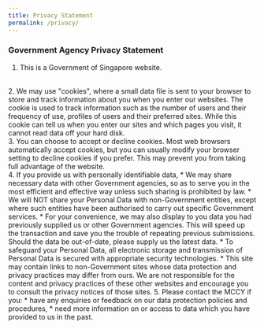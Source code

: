 ```yaml
---
title: Privacy Statement
permalink: /privacy/
---
```

### **Government Agency Privacy Statement**

1. This is a Government of Singapore website.
<br>
2. We may use "cookies", where a small data file is sent to your browser to store and track information about you when you enter our websites. The cookie is used to track information such as the number of users and their frequency of use, profiles of users and their preferred sites. While this cookie can tell us when you enter our sites and which pages you visit, it cannot read data off your hard disk.
<br>
3. You can choose to accept or decline cookies. Most web browsers automatically accept cookies, but you can usually modify your browser setting to decline cookies if you prefer. This may prevent you from taking full advantage of the website.
<br>
4. If you provide us with personally identifiable data,
* We may share necessary data with other Government agencies, so as to serve you in the most efficient and effective way unless such sharing is prohibited by law.
* We will NOT share your Personal Data with non-Government entities, except where such entities have been authorised to carry out specific Government services.
* For your convenience, we may also display to you data you had previously supplied us or other Government agencies. This will speed up the transaction and save you the trouble of repeating previous submissions. Should the data be out-of-date, please supply us the latest data.
* To safeguard your Personal Data, all electronic storage and transmission of Personal Data is secured with appropriate security technologies.
* This site may contain links to non-Government sites whose data protection and privacy practices may differ from ours. We are not responsible for the content and privacy practices of these other websites and encourage you to consult the privacy notices of those sites.
5. Please contact the MCCY if you:
    *   have any enquiries or feedback on our data protection policies and procedures,
    *   need more information on or access to data which you have provided to us in the past.